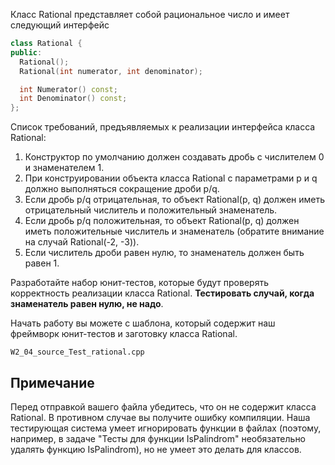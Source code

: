 Класс Rational представляет собой рациональное число и имеет следующий
интерфейс

```c++
class Rational {
public:
  Rational();
  Rational(int numerator, int denominator);

  int Numerator() const;
  int Denominator() const;
};
```

Список требований, предъявляемых к реализации интерфейса класса Rational:

1. Конструктор по умолчанию должен создавать дробь с числителем 0
   и знаменателем 1.
2. При конструировании объекта класса Rational с параметрами p и q должно
   выполняться сокращение дроби p/q.
3. Если дробь p/q отрицательная, то объект Rational(p, q) должен иметь
   отрицательный числитель и положительный знаменатель.
4. Если дробь p/q положительная, то объект Rational(p, q) должен иметь
   положительные числитель и знаменатель (обратите внимание на случай
   Rational(-2, -3)).
5. Если числитель дроби равен нулю, то знаменатель должен быть равен 1.

Разработайте набор юнит-тестов, которые будут проверять корректность
реализации класса Rational. **Тестировать случай, когда знаменатель
равен нулю, не надо**.

Начать работу вы можете с шаблона, который содержит наш фреймворк
юнит-тестов и заготовку класса Rational.

`W2_04_source_Test_rational.cpp`

## Примечание
Перед отправкой вашего файла убедитесь, что он не содержит класса Rational.
В противном случае вы получите ошибку компиляции. Наша тестирующая система
умеет игнорировать функции в файлах (поэтому, например, в задаче
"Тесты для функции IsPalindrom" необязательно удалять функцию IsPalindrom),
но не умеет это делать для классов.
